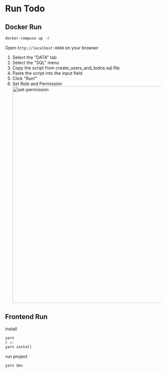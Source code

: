 # Run Todo

## Docker Run

```sh
docker-compose up -d
```

Open
`http://localhost:8080` on your browser

1. Select the "DATA" tab
2. Select the "SQL" menu
3. Copy the script from create_users_and_todos.sql file
4. Paste the script into the input field
5. Click "Run!"
6. Set Role and Permission <br/><img src="https://github.com/user-attachments/assets/8f95f5d2-bdfa-47a6-a0ad-d3fee3bfee98" alt="set-permission" width="700px"/>

## Frontend Run

install

```sh
yarn
# or
yarn install
```

run project

```sh
yarn dev
```
